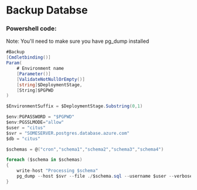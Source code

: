 # Backup Databse

### Powershell code:

Note: You'll need to make sure you have pg\_dump installed

```csharp
#Backup
[Cmdletbinding()]
Param(
    # Environment name
    [Parameter()]
    [ValidateNotNullOrEmpty()]
    [string]$DeploymentStage,
    [String]$PGPWD
)

$EnvironmentSuffix = $DeploymentStage.Substring(0,1)

$env:PGPASSWORD = "$PGPWD"
$env:PGSSLMODE="allow"
$user = "citus"
$svr = "SOMESERVER.postgres.database.azure.com"
$db = "citus"

$schemas = @("cron","schema1","schema2","schema3","schema4")

foreach ($schema in $schemas)
{
    write-host "Processing $schema"
    pg_dump --host $svr --file ./$schema.sql --username $user --verbose --format=c --blobs --schema $schema $db
}
```

